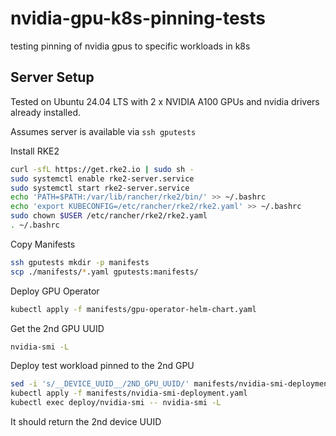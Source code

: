 # nvidia-gpu-k8s-pinning-tests
testing pinning of nvidia gpus to specific workloads in k8s

## Server Setup

Tested on Ubuntu 24.04 LTS with 2 x NVIDIA A100 GPUs and nvidia drivers already installed.

Assumes server is available via `ssh gputests`

Install RKE2

```bash
curl -sfL https://get.rke2.io | sudo sh -
sudo systemctl enable rke2-server.service
sudo systemctl start rke2-server.service
echo 'PATH=$PATH:/var/lib/rancher/rke2/bin/' >> ~/.bashrc
echo 'export KUBECONFIG=/etc/rancher/rke2/rke2.yaml' >> ~/.bashrc
sudo chown $USER /etc/rancher/rke2/rke2.yaml
. ~/.bashrc
```

Copy Manifests

```bash
ssh gputests mkdir -p manifests
scp ./manifests/*.yaml gputests:manifests/
```

Deploy GPU Operator

```bash
kubectl apply -f manifests/gpu-operator-helm-chart.yaml
```

Get the 2nd GPU UUID

```bash
nvidia-smi -L
```

Deploy test workload pinned to the 2nd GPU

```bash
sed -i 's/__DEVICE_UUID__/2ND_GPU_UUID/' manifests/nvidia-smi-deployment.yaml
kubectl apply -f manifests/nvidia-smi-deployment.yaml
kubectl exec deploy/nvidia-smi -- nvidia-smi -L
```

It should return the 2nd device UUID
